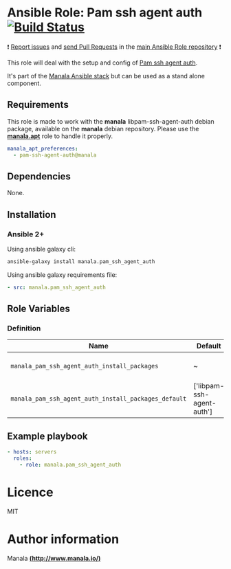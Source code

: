 # Ansible Role: Pam ssh agent auth [![Build Status](https://travis-ci.org/manala/ansible-role-pam_ssh_agent_auth.svg?branch=master)](https://travis-ci.org/manala/ansible-role-pam_ssh_agent_auth)

:exclamation: [Report issues](https://github.com/manala/ansible-roles/issues) and [send Pull Requests](https://github.com/manala/ansible-roles/pulls) in the [main Ansible Role repository](https://github.com/manala/ansible-roles) :exclamation:

This role will deal with the setup and config of [Pam ssh agent auth](http://pamsshagentauth.sourceforge.net/).

It's part of the [Manala Ansible stack](http://www.manala.io) but can be used as a stand alone component.

## Requirements

This role is made to work with the __manala__ libpam-ssh-agent-auth debian package, available on the __manala__ debian repository. Please use the [**manala.apt**](https://galaxy.ansible.com/manala/apt/) role to handle it properly.

```yaml
manala_apt_preferences:
  - pam-ssh-agent-auth@manala
```

## Dependencies

None.

## Installation

### Ansible 2+

Using ansible galaxy cli:

```bash
ansible-galaxy install manala.pam_ssh_agent_auth
```

Using ansible galaxy requirements file:

```yaml
- src: manala.pam_ssh_agent_auth
```

## Role Variables

### Definition

| Name                                                | Default                    | Type    | Description                            |
| ---------------------------------------------------- | ------------------------- | ------- | -------------------------------------- |
| `manala_pam_ssh_agent_auth_install_packages`         | ~                         | Array   | Dependency packages to install         |
| `manala_pam_ssh_agent_auth_install_packages_default` | ['libpam-ssh-agent-auth'] | Array   | Default dependency packages to install |

## Example playbook

```yaml
- hosts: servers
  roles:
    - role: manala.pam_ssh_agent_auth
```

# Licence

MIT

# Author information

Manala [**(http://www.manala.io/)**](http://www.manala.io)
